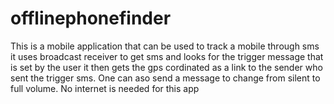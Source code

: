 # offlinephonefinder

This is a mobile application that can be used to track a mobile through sms it uses broadcast receiver to get sms and looks for the trigger message 
that is set by the user it then gets the gps cordinated as a link to the sender who sent the trigger sms.
One can aso send a message to change from silent to full volume.
No internet is needed for this app
